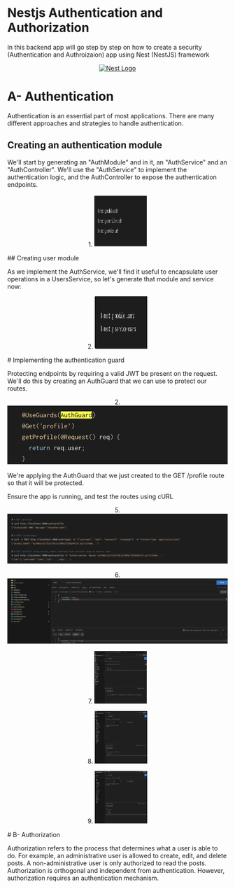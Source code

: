 # Nestjs Authentication and Authorization

In this backend app will go step by step on how to create a security (Authentication and Authroizaion) app using Nest (NestJS) framework

<p align="center">
    <a href="http://nestjs.com/" target="blank"><img src="https://nestjs.com/img/logo-small.svg" width="120" alt="Nest Logo" /></a>

# A- Authentication

Authentication is an essential part of most applications. There are many different approaches and strategies to handle authentication.

## Creating an authentication module

We'll start by generating an "AuthModule" and in it, an "AuthService" and an "AuthController". We'll use the "AuthService" to implement the authentication logic, and the AuthController to expose the authentication endpoints.

<p align="center">
  1.  <img src="./1-auth-module.png" width="120" height="120" alt="auth module" />
</p>
## Creating user module

As we implement the AuthService, we'll find it useful to encapsulate user operations in a UsersService, so let's generate that module and service now:

<p align="center">
  2.  <img src="./2-user-module.png " width="120" height="120"  alt="user module" />
</p>
# Implementing the authentication guard

Protecting endpoints by requiring a valid JWT be present on the request.
We'll do this by creating an AuthGuard that we can use to protect our routes.

<p align="center">
  2.  <img src="./4-ahtGard.png "   alt="auth gard" />
</p>
We're applying the AuthGuard that we just created to the GET /profile route so that it will be protected.

Ensure the app is running, and test the routes using cURL

<p align="center">
  5.  <img src="./5-curl.png "  alt="curl" />
</p>
<p align="center">
  6.  <img src="./6-aunauthorized.png "  alt="curl" />
</p>
<p align="center">
  7.  <img src="./7-authorized-user.png " width="120" height="120" alt="authorized" />
</p>
<p align="center">
  8.  <img src="./8-epire-token.png " width="120" height="120" alt="expire-token" />
</p>
<p align="center">
  9.  <img src="./9-get-profile.png " width="120" height="120"  alt="get-profile" />
</p>  
# B- Authorization

Authorization refers to the process that determines what a user is able to do. For example, an administrative
user is allowed to create, edit, and delete posts. A non-administrative user is only authorized to read the posts.
Authorization is orthogonal and independent from authentication. However, authorization requires an authentication mechanism.
